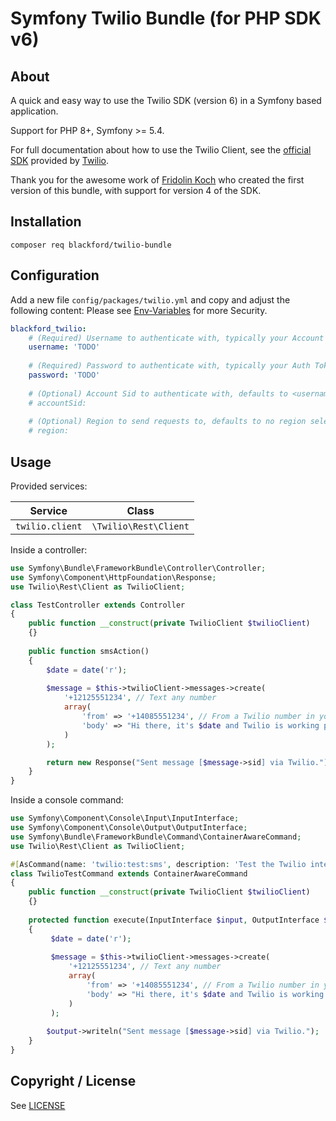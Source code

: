 # Symfony Twilio Bundle (for PHP SDK v6)

About
-----

A quick and easy way to use the Twilio SDK (version 6) in a Symfony based application.

Support for PHP 8+, Symfony >= 5.4.

For full documentation about how to use the Twilio Client, see the [official SDK](https://github.com/twilio/twilio-php) provided by [Twilio](https://www.twilio.com/).

Thank you for the awesome work of [Fridolin Koch](http://fkse.io) who created the first version of this bundle, with support for version 4 of the SDK.

Installation
------------

```
composer req blackford/twilio-bundle
```

Configuration
-------------

Add a new file `config/packages/twilio.yml` and copy and adjust the following content:
Please see [Env-Variables](https://symfony.com/doc/current/configuration/env_var_processors.html) for more Security.

```yaml
blackford_twilio:
    # (Required) Username to authenticate with, typically your Account SID from www.twilio.com/user/account
    username: 'TODO'
    
    # (Required) Password to authenticate with, typically your Auth Token from www.twilio.com/user/account
    password: 'TODO'
    
    # (Optional) Account Sid to authenticate with, defaults to <username> (typically not required)
    # accountSid: 
    
    # (Optional) Region to send requests to, defaults to no region selection (typically not required)
    # region: 
```

Usage
-----

Provided services:

| Service             | Class                         |
|---------------------|-------------------------------|
| `twilio.client`     | `\Twilio\Rest\Client`         |


Inside a controller:

```php
use Symfony\Bundle\FrameworkBundle\Controller\Controller;
use Symfony\Component\HttpFoundation\Response;
use Twilio\Rest\Client as TwilioClient;

class TestController extends Controller
{
    public function __construct(private TwilioClient $twilioClient)
    {}
    
    public function smsAction()
    {
        $date = date('r');
        
        $message = $this->twilioClient->messages->create(
            '+12125551234', // Text any number
            array(
                'from' => '+14085551234', // From a Twilio number in your account
                'body' => "Hi there, it's $date and Twilio is working properly."
            )
        );

        return new Response("Sent message [$message->sid] via Twilio.");
    }
}
```

Inside a console command:

```php
use Symfony\Component\Console\Input\InputInterface;
use Symfony\Component\Console\Output\OutputInterface;
use Symfony\Bundle\FrameworkBundle\Command\ContainerAwareCommand;
use Twilio\Rest\Client as TwilioClient;

#[AsCommand(name: 'twilio:test:sms', description: 'Test the Twilio integration by sending a text message.')]
class TwilioTestCommand extends ContainerAwareCommand
{
    public function __construct(private TwilioClient $twilioClient)
    {}
    
    protected function execute(InputInterface $input, OutputInterface $output)
    {
         $date = date('r');
         
         $message = $this->twilioClient->messages->create(
             '+12125551234', // Text any number
             array(
                 'from' => '+14085551234', // From a Twilio number in your account
                 'body' => "Hi there, it's $date and Twilio is working properly."
             )
         );
        
        $output->writeln("Sent message [$message->sid] via Twilio.");
    }
}
```

Copyright / License
-------------------

See [LICENSE](LICENSE)
